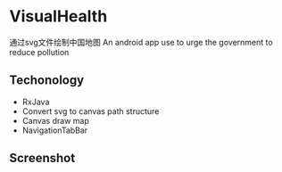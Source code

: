 # VisualHealth
通过svg文件绘制中国地图
An android app use to urge the government to reduce pollution
## Techonology
* RxJava
* Convert svg to canvas path structure
* Canvas draw map
* NavigationTabBar


## Screenshot
